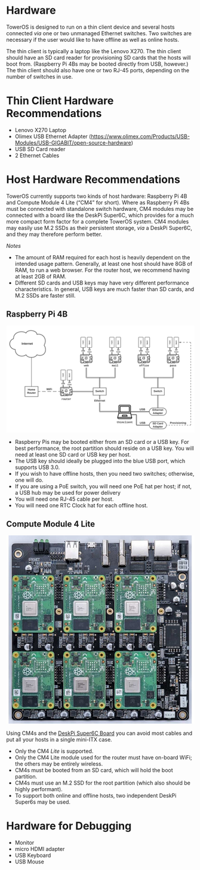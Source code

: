 # Hardware

TowerOS is designed to run on a thin client device and several hosts connected _via_ one or two unmanaged Ethernet switches. Two switches are necessary if the user would like to have offline as well as online hosts.

The thin client is typically a laptop like the Lenovo X270. The thin client should have an SD card reader for provisioning SD cards that the hosts will boot from. (Raspberry Pi 4Bs may be booted directly from USB, however.) The thin client should also have one or two RJ-45 ports, depending on the number of switches in use.

# Thin Client Hardware Recommendations
- Lenovo X270 Laptop
- Olimex USB Ethernet Adapter (https://www.olimex.com/Products/USB-Modules/USB-GIGABIT/open-source-hardware)
- USB SD Card reader
- 2 Ethernet Cables


# Host Hardware Recommendations
TowerOS currently supports two kinds of host hardware: Raspberry Pi 4B and Compute Module 4 Lite (“CM4” for short). Where as Raspberry Pi 4Bs must be connected with standalone switch hardware, CM4 modules may be connected with a board like the DeskPi Super6C, which provides for a much more compact form factor for a complete TowerOS system. CM4 modules may easily use M.2 SSDs as their persistent storage, _via_ a DeskPi Super6C, and they may therefore perform better.

*Notes*
- The amount of RAM required for each host is heavily dependent on the intended usage pattern. Generally, at least one host should have 8GB of RAM, to run a web browser. For the router host, we recommend having at least 2GB of RAM.
- Different SD cards and USB keys may have very different performance characteristics. In general, USB keys are much faster than SD cards, and M.2 SSDs are faster still.


## Raspberry Pi 4B

![Tower Archi](img/towerarchi.png)

- Raspberry Pis may be booted either from an SD card or a USB key. For best performance, the root partition should reside on a USB key. You will need at least one SD card or USB key per host.
- The USB key should ideally be plugged into the blue USB port, which supports USB 3.0.
- If you wish to have offline hosts, then you need two switches; otherwise, one will do.
- If you are using a PoE switch, you will need one PoE hat per host; if not, a USB hub may be used for power delivery
- You will need one RJ-45 cable per host.
- You will need one RTC Clock hat for each offline host.


## Compute Module 4 Lite

![DeskPi Super6C Board](img/deskpi.jpg)

Using CM4s and the [DeskPi Super6C Board](https://deskpi.com/collections/deskpi-super6c/products/deskpi-super6c-raspberry-pi-cm4-cluster-mini-itx-board-6-rpi-cm4-supported) you can avoid most cables and put all your hosts in a single mini-ITX case.

- Only the CM4 *Lite* is supported.
- Only the CM4 Lite module used for the router must have on-board WiFi; the others may be entirely wireless.
- CM4s must be booted from an SD card, which will hold the boot partition.
- CM4s must use an M.2 SSD for the root partition (which also should be highly performant).
- To support both online and offline hosts, two independent DeskPi Super6s may be used.


# Hardware for Debugging
* Monitor
* micro HDMI adapter
* USB Keyboard
* USB Mouse
